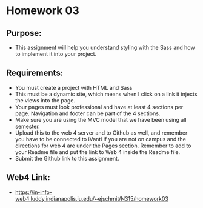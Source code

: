 # Homework 03

## Purpose:
* This assignment will help you understand styling with the Sass and how to implement it into your project. 

## Requirements:
* You must create a project with HTML and Sass
* This must be a dynamic site, which means when I click on a link it injects the views into the page.
* Your pages must look professional and have at least 4 sections per page. Navigation and footer can be part of the 4 sections.
* Make sure you are using the MVC model that we have been using all semester. 
* Upload this to the web 4 server and to Github as well, and remember you have to be connected to iVanti if you are not on campus and the directions for web 4 are under the Pages section. Remember to add to your Readme file and put the link to Web 4 inside the Readme file. 
* Submit the Github link to this assignment.

## Web4 Link:
* https://in-info-web4.luddy.indianapolis.iu.edu/~ejschmit/N315/homework03
